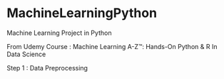 # MachineLearningPython
Machine Learning Project in Python

From Udemy Course : Machine Learning A-Z™: Hands-On Python & R In Data Science

Step 1 : Data Preprocessing
